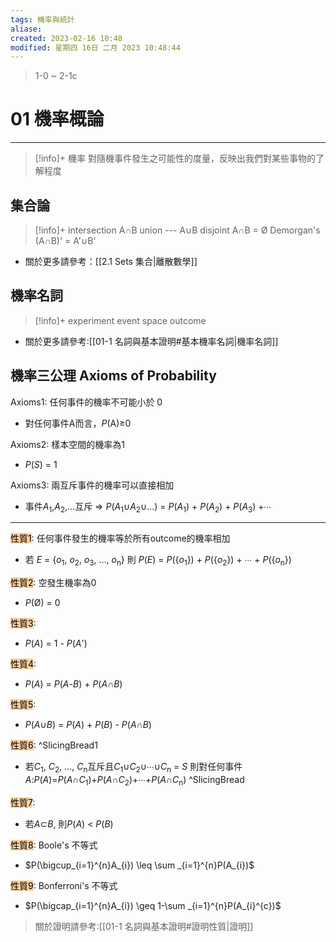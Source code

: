 ```yaml
---
tags: 機率與統計
aliase: 
created: 2023-02-16 10:48
modified: 星期四 16日 二月 2023 10:48:44
---
```


>1-0 ~ 2-1c
# 01 機率概論
***
>[!info]+ 機率
>對隨機事件發生之可能性的度量，反映出我們對某些事物的了解程度

## 集合論
>[!info]+
>intersection A∩B
>union --- A∪B
>disjoint A∩B = Ø
>Demorgan's (A∩B)' = A'∪B'
- 關於更多請參考：[[2.1 Sets 集合|離散數學]]

## 機率名詞
>[!info]+
>experiment
>event space
>outcome
- 關於更多請參考:[[01-1 名詞與基本證明#基本機率名詞|機率名詞]]

## 機率三公理 Axioms of Probability
Axioms1: 任何事件的機率不可能小於 0
- 對任何事件A而言，*P*(A)≥0

Axioms2: 樣本空間的機率為1
- *P*(*S*) = 1

Axioms3: 兩互斥事件的機率可以直接相加
- 事件*A*<sub>1</sub>,*A*<sub>2</sub>,...互斥 ⇒ *P*(*A*<sub>1</sub>∪*A*<sub>2</sub>∪...) = *P*(*A*<sub>1</sub>) + *P*(*A*<sub>2</sub>) + *P*(*A*<sub>3</sub>) +∙∙∙
***

<mark style="background: #FFB86CA6;">性質1</mark>: 任何事件發生的機率等於所有outcome的機率相加
- 若 *E* = {*o*<sub>1</sub>, *o*<sub>2</sub>, *o*<sub>3</sub>, ..., *o*<sub>n</sub>} 則 *P*(*E*) = *P*({*o*<sub>1</sub>}) + *P*({*o*<sub>2</sub>}) + ∙∙∙ + *P*({*o*<sub>n</sub>})

<mark style="background: #FFB86CA6;">性質2</mark>: 空發生機率為0
- *P*(Ø) = 0

<mark style="background: #FFB86CA6;">性質3</mark>: 
- *P*(*A*) = 1 - *P*(*A*')

<mark style="background: #FFB86CA6;">性質4</mark>: 
- *P*(*A*) = *P*(*A*-*B*) + *P*(*A*∩*B*)

<mark style="background: #FFB86CA6;">性質5</mark>: 
- *P*(*A*∪*B*) = *P*(*A*) + *P*(*B*) - *P*(*A*∩*B*)

<mark style="background: #FFB86CA6;">性質6</mark>: ^SlicingBread1
- 若*C*<sub>1</sub>, *C*<sub>2</sub>, ..., *C*<sub>n</sub>互斥且*C*<sub>1</sub>∪*C*<sub>2</sub>∪∙∙∙∪*C*<sub>n</sub> = *S* 則對任何事件*A*:*P*(*A*)=*P*(*A*∩*C*<sub>1</sub>)+*P*(*A*∩*C*<sub>2</sub>)+∙∙∙+*P*(*A*∩*C*<sub>n</sub>) ^SlicingBread

<mark style="background: #FFB86CA6;">性質7</mark>: 
- 若*A*⊂*B*, 則*P*(*A*) < *P*(*B*)

<mark style="background: #FFB86CA6;">性質8</mark>: Boole's 不等式
- $P(\bigcup_{i=1}^{n}A_{i}) \leq \sum _{i=1}^{n}P(A_{i})$

<mark style="background: #FFB86CA6;">性質9</mark>: Bonferroni's 不等式
- $P(\bigcap_{i=1}^{n}A_{i}) \geq 1-\sum _{i=1}^{n}P(A_{i}^{c})$

>關於證明請參考:[[01-1 名詞與基本證明#證明性質|證明]]
